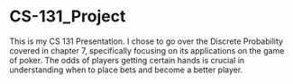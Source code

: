 # CS-131_Project
This is my CS 131 Presentation. I chose to go over the Discrete Probability covered in chapter 7, specifically focusing on its applications on the game of poker. The odds of players getting certain hands is crucial in understanding when to place bets and become a better player.
